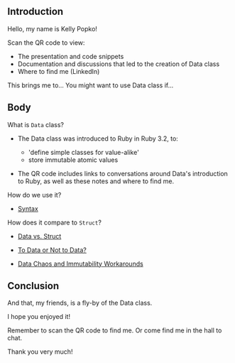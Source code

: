 ## Introduction
Hello, my name is Kelly Popko!

Scan the QR code to view:
- The presentation and code snippets
- Documentation and discussions that led to the creation of Data class
- Where to find me (LinkedIn)

This brings me to... You might want to use Data class if...

## Body

What is `Data` class?

- The Data class was introduced to Ruby in Ruby 3.2, to:
  - 'define simple classes for value-alike'
  - store immutable atomic values

- The QR code includes links to conversations around Data's introduction to Ruby, as well as these notes and where to find me.

How do we use it?
- [Syntax][syntax]

How does it compare to `Struct`?
- [Data vs. Struct][data-v-struct]

- [To Data or Not to Data?][to-data-or-not]
- [Data Chaos and Immutability Workarounds][workarounds]

[syntax]: ./presentation-notes/SYNTAX.md
[data-v-struct]: ./presentation-notes/DATA_VS_STRUCT.md
[to-data-or-not]: ./presentation-notes/CONSIDERATIONS.md
[workarounds]: ./presentation-notes/WORKAROUNDS.md

## Conclusion

And that, my friends, is a fly-by of the Data class.

I hope you enjoyed it!

Remember to scan the QR code to find me.
Or come find me in the hall to chat.

Thank you very much!

